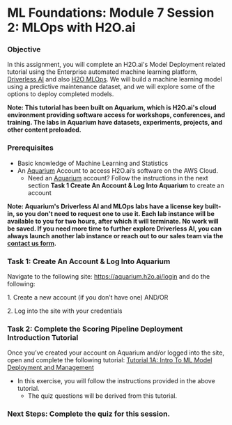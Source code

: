 # ML Foundations: Module 7 Session 2: MLOps with H2O.ai

### Objective
In this assignment, you will complete an H2O.ai's Model Deployment related tutorial using the Enterprise automated machine learning platform, [Driverless AI](https://www.h2o.ai/products/h2o-driverless-ai/) and also [H2O MLOps](https://www.h2o.ai/resources/product-brief/h2o-mlops/). We will build a machine learning model using a predictive maintenance dataset, and we will explore some of the options to deploy completed models. 

**Note: This tutorial has been built on Aquarium, which is H2O.ai's cloud environment providing software access for workshops, conferences, and training. The labs in Aquarium have datasets, experiments, projects, and other content preloaded.**
 
### Prerequisites
- Basic knowledge of Machine Learning and Statistics
- An [Aquarium](https://aquarium.h2o.ai/) Account to access H2O.ai’s software on the AWS Cloud. 
    - Need an [Aquarium](https://aquarium.h2o.ai/) account? Follow the instructions in the next section **Task 1 Create An Account & Log Into Aquarium** to create an account
 
**Note: Aquarium's Driverless AI and MLOps labs have a license key built-in, so you don't need to request one to use it. Each lab instance will be available to you for two hours, after which it will terminate. No work will be saved. If you need more time to further explore Driverless AI, you can always launch another lab instance or reach out to our sales team via the [contact us form](https://www.h2o.ai/company/contact/).**


### Task 1: Create An Account & Log Into Aquarium
 
Navigate to the following site: https://aquarium.h2o.ai/login and do the following: 

1\. Create a new account (if you don’t have one) AND/OR

2\. Log into the site with your credentials



### Task 2: Complete the Scoring Pipeline Deployment Introduction Tutorial

Once you’ve created your account on Aquarium and/or logged into the site, open and complete the following tutorial: [Tutorial 1A: Intro To ML Model Deployment and Management](https://training.h2o.ai/products/tutorial-1a-intro-to-ml-model-deployment-and-management)

- In this exercise, you will follow the instructions provided in the above tutorial.
    - The quiz questions will be derived from this tutorial.
 
 
### Next Steps: Complete the quiz for this session.
 
